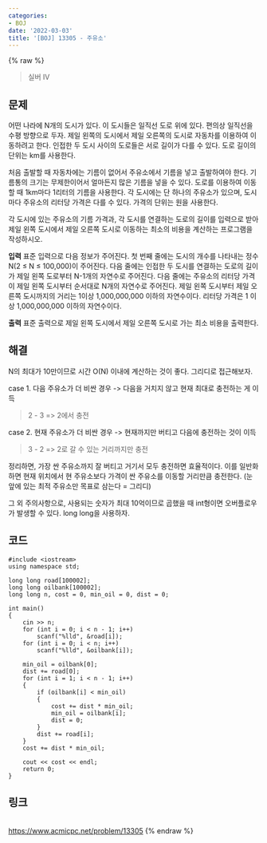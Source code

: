 ```yaml
---
categories:
- BOJ
date: '2022-03-03'
title: '[BOJ] 13305 - 주유소'
---
```


{% raw %}
>실버 IV

## 문제
어떤 나라에 N개의 도시가 있다. 이 도시들은 일직선 도로 위에 있다. 편의상 일직선을 수평 방향으로 두자. 제일 왼쪽의 도시에서 제일 오른쪽의 도시로 자동차를 이용하여 이동하려고 한다. 인접한 두 도시 사이의 도로들은 서로 길이가 다를 수 있다. 도로 길이의 단위는 km를 사용한다.

처음 출발할 때 자동차에는 기름이 없어서 주유소에서 기름을 넣고 출발하여야 한다. 기름통의 크기는 무제한이어서 얼마든지 많은 기름을 넣을 수 있다. 도로를 이용하여 이동할 때 1km마다 1리터의 기름을 사용한다. 각 도시에는 단 하나의 주유소가 있으며, 도시 마다 주유소의 리터당 가격은 다를 수 있다. 가격의 단위는 원을 사용한다.

각 도시에 있는 주유소의 기름 가격과, 각 도시를 연결하는 도로의 길이를 입력으로 받아 제일 왼쪽 도시에서 제일 오른쪽 도시로 이동하는 최소의 비용을 계산하는 프로그램을 작성하시오.

**입력**
표준 입력으로 다음 정보가 주어진다. 첫 번째 줄에는 도시의 개수를 나타내는 정수 N(2 ≤ N ≤ 100,000)이 주어진다. 다음 줄에는 인접한 두 도시를 연결하는 도로의 길이가 제일 왼쪽 도로부터 N-1개의 자연수로 주어진다. 다음 줄에는 주유소의 리터당 가격이 제일 왼쪽 도시부터 순서대로 N개의 자연수로 주어진다. 제일 왼쪽 도시부터 제일 오른쪽 도시까지의 거리는 1이상 1,000,000,000 이하의 자연수이다. 리터당 가격은 1 이상 1,000,000,000 이하의 자연수이다.

**출력**
표준 출력으로 제일 왼쪽 도시에서 제일 오른쪽 도시로 가는 최소 비용을 출력한다.

##  해결
N의 최대가 10만이므로 시간 O(N) 이내에 계산하는 것이 좋다. 그리디로 접근해보자.

case 1. 다음 주유소가 더 비싼 경우 -> 다음을 거치지 않고 현재 최대로 충전하는 게 이득
> 2 - 3 => 2에서 충전 <br>

case 2. 현재 주유소가 더 비싼 경우 -> 현재까지만 버티고 다음에 충전하는 것이 이득
> 3 - 2 => 2로 갈 수 있는 거리까지만 충전<br>

정리하면, 가장 싼 주유소까지 잘 버티고 거기서 모두 충전하면 효율적이다. 이를 일반화하면 현재 위치에서 현 주유소보다 가격이 싼 주유소를 이동할 거리만큼 충전한다. (눈 앞에 있는 최적 주유소만 목표로 삼는다 = 그리디)

그 외 주의사항으로, 사용되는 숫자가 최대 10억이므로 곱했을 때 int형이면 오버플로우가 발생할 수 있다. long long을 사용하자.

## 코드
```
#include <iostream>
using namespace std;

long long road[100002];
long long oilbank[100002];
long long n, cost = 0, min_oil = 0, dist = 0;

int main()
{
	cin >> n;
	for (int i = 0; i < n - 1; i++)
		scanf("%lld", &road[i]);
	for (int i = 0; i < n; i++)
		scanf("%lld", &oilbank[i]);

	min_oil = oilbank[0];
	dist += road[0];
	for (int i = 1; i < n - 1; i++)
	{
		if (oilbank[i] < min_oil)
		{
			cost += dist * min_oil;
			min_oil = oilbank[i];
			dist = 0;
		}
		dist += road[i];
	}
	cost += dist * min_oil;

	cout << cost << endl;
	return 0;
}
```

## 링크
<br>https://www.acmicpc.net/problem/13305
{% endraw %}